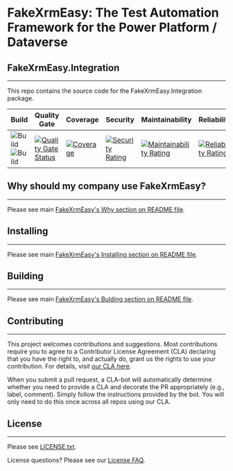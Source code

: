 ﻿
# FakeXrmEasy: The Test Automation Framework for the Power Platform / Dataverse

## FakeXrmEasy.Integration
--------------------------------------------------
This repo contains the source code for the FakeXrmEasy.Integration package.


|Build|Quality Gate|Coverage|Security|Maintainability|Reliability|
|-----| ---------- | ------ | ------ | ------------- | --------- |
|![Build](https://github.com/DynamicsValue/fake-xrm-easy-integration/workflows/CI-2x/badge.svg)![Build](https://github.com/DynamicsValue/fake-xrm-easy-integration/workflows/CI-3x/badge.svg)|[![Quality Gate Status](https://sonarcloud.io/api/project_badges/measure?project=DynamicsValue_fake-xrm-easy-integration&metric=alert_status&token=73e4cb43b4e3460b20fd2b8523e0e155540a5ec7)](https://sonarcloud.io/dashboard?id=DynamicsValue_fake-xrm-easy-integration)|[![Coverage](https://sonarcloud.io/api/project_badges/measure?project=DynamicsValue_fake-xrm-easy-integration&metric=coverage&token=73e4cb43b4e3460b20fd2b8523e0e155540a5ec7)](https://sonarcloud.io/dashboard?id=DynamicsValue_fake-xrm-easy-integration)|[![Security Rating](https://sonarcloud.io/api/project_badges/measure?project=DynamicsValue_fake-xrm-easy-integration&metric=security_rating&token=73e4cb43b4e3460b20fd2b8523e0e155540a5ec7)](https://sonarcloud.io/dashboard?id=DynamicsValue_fake-xrm-easy-integration)|[![Maintainability Rating](https://sonarcloud.io/api/project_badges/measure?project=DynamicsValue_fake-xrm-easy-integration&metric=sqale_rating&token=73e4cb43b4e3460b20fd2b8523e0e155540a5ec7)](https://sonarcloud.io/dashboard?id=DynamicsValue_fake-xrm-easy-integration)|[![Reliability Rating](https://sonarcloud.io/api/project_badges/measure?project=DynamicsValue_fake-xrm-easy-integration&metric=reliability_rating&token=73e4cb43b4e3460b20fd2b8523e0e155540a5ec7)](https://sonarcloud.io/dashboard?id=DynamicsValue_fake-xrm-easy-integration)|

## Why should my company use FakeXrmEasy? 
--------------------------------------------------

Please see main [FakeXrmEasy's Why section on README file](https://github.com/DynamicsValue/fake-xrm-easy#readme).
 

## Installing
-----------------------------------------------

Please see main [FakeXrmEasy's Installing section on README file](https://github.com/DynamicsValue/fake-xrm-easy#readme).

## Building
----------------------------------------------------------
Please see main [FakeXrmEasy's Bulding section on README file](https://github.com/DynamicsValue/fake-xrm-easy#readme).

## Contributing
------------------------

This project welcomes contributions and suggestions. Most contributions require you to agree to a Contributor License Agreement (CLA) declaring that you have the right to, and actually do, grant us the rights to use your contribution. For details, visit [our CLA here](https://github.com/DynamicsValue/licence-agreements/blob/main/FakeXrmEasy/CLA.md).

When you submit a pull request, a CLA-bot will automatically determine whether you need to provide a CLA and decorate the PR appropriately (e.g., label, comment). Simply follow the instructions provided by the bot. You will only need to do this once across all repos using our CLA. 

## License
-------------------

Please see [LICENSE.txt](https://github.com/DynamicsValue/fake-xrm-easy/blob/master/LICENSE.txt).

License questions? Please see our [License FAQ](https://github.com/DynamicsValue/licence-agreements/blob/main/FakeXrmEasy/FAQ.md).